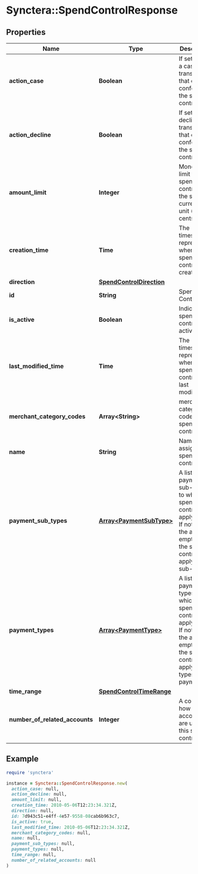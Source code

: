 # Synctera::SpendControlResponse

## Properties

| Name | Type | Description | Notes |
| ---- | ---- | ----------- | ----- |
| **action_case** | **Boolean** | If set, create a case for transactions that do not conform to the spend control |  |
| **action_decline** | **Boolean** | If set, decline transactions that do not conform to the spend control |  |
| **amount_limit** | **Integer** | Monetary limit for the spend control in the smallest currency unit (eg cents) |  |
| **creation_time** | **Time** | The timestamp representing when the spend control was created | [readonly] |
| **direction** | [**SpendControlDirection**](SpendControlDirection.md) |  | [optional] |
| **id** | **String** | Spend Control ID | [readonly] |
| **is_active** | **Boolean** | Indicates if spend control is active |  |
| **last_modified_time** | **Time** | The timestamp representing when the spend control was last modified | [readonly] |
| **merchant_category_codes** | **Array&lt;String&gt;** | merchant category codes for spend control | [optional] |
| **name** | **String** | Name assigned to spend control |  |
| **payment_sub_types** | [**Array&lt;PaymentSubType&gt;**](PaymentSubType.md) | A list of payment sub-types to which a spend control will apply, if set. If not set or the array is empty, then the spend control will apply to all sub-types. | [optional] |
| **payment_types** | [**Array&lt;PaymentType&gt;**](PaymentType.md) | A list of payment types to which a spend control will apply, if set. If not set or the array is empty, then the spend control will apply to all types of payments. | [optional] |
| **time_range** | [**SpendControlTimeRange**](SpendControlTimeRange.md) |  |  |
| **number_of_related_accounts** | **Integer** | A count of how many accounts are using this spend control |  |

## Example

```ruby
require 'synctera'

instance = Synctera::SpendControlResponse.new(
  action_case: null,
  action_decline: null,
  amount_limit: null,
  creation_time: 2010-05-06T12:23:34.321Z,
  direction: null,
  id: 7d943c51-e4ff-4e57-9558-08cab6b963c7,
  is_active: true,
  last_modified_time: 2010-05-06T12:23:34.321Z,
  merchant_category_codes: null,
  name: null,
  payment_sub_types: null,
  payment_types: null,
  time_range: null,
  number_of_related_accounts: null
)
```

